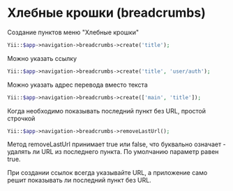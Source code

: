 Хлебные крошки (breadcrumbs)
====================

Создание пунктов меню "Хлебные крошки"

```php
Yii::$app->navigation->breadcrumbs->create('title');
```

Можно указать ссылку

```php
Yii::$app->navigation->breadcrumbs->create('title', 'user/auth');
```

Можно указать адрес перевода вместо текста

```php
Yii::$app->navigation->breadcrumbs->create(['main', 'title']);
```

Когда необходимо показывать последний пункт без URL, простой строчкой

```php
Yii::$app->navigation->breadcrumbs->removeLastUrl();
```

Метод removeLastUrl принимает true или false, что буквально означает - удалять ли URL из последнего пункта.
По умолчанию параметр равен true.

При создании ссылок всегда указывайте URL, а приложение само решит показывать ли последний пункт без URL.